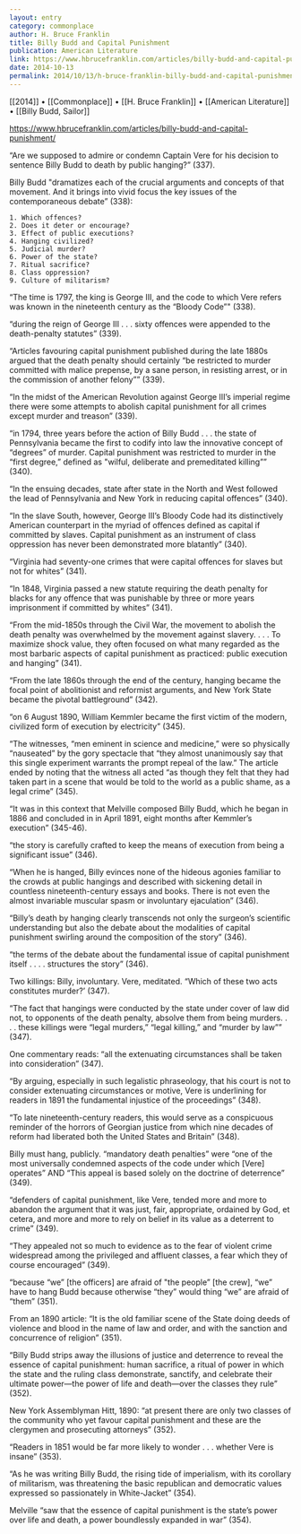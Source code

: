 ```yaml
---
layout: entry
category: commonplace
author: H. Bruce Franklin
title: Billy Budd and Capital Punishment
publication: American Literature
link: https://www.hbrucefranklin.com/articles/billy-budd-and-capital-punishment/
date: 2014-10-13
permalink: 2014/10/13/h-bruce-franklin-billy-budd-and-capital-punishment
---
```


[[2014]] • [[Commonplace]] • [[H. Bruce Franklin]] • [[American Literature]] • [[Billy Budd, Sailor]]

https://www.hbrucefranklin.com/articles/billy-budd-and-capital-punishment/

“Are we supposed to admire or condemn Captain Vere for his decision to sentence Billy Budd to death by public hanging?” (337). 


Billy Budd "dramatizes each of the crucial arguments and concepts of that movement. And it brings into vivid focus the key issues of the contemporaneous debate” (338):

	1. Which offences?
	2. Does it deter or encourage?
	3. Effect of public executions?
	4. Hanging civilized?
	5. Judicial murder?
	6. Power of the state?
	7. Ritual sacrifice?
	8. Class oppression?
	9. Culture of militarism?

“The time is 1797, the king is George III, and the code to which Vere refers was known in the nineteenth century as the “Bloody Code”" (338).


“during the reign of George III . . . sixty offences were appended to the death-penalty statutes” (339).


“Articles favouring capital punishment published during the late 1880s argued that the death penalty should certainly “be restricted to murder committed with malice prepense, by a sane person, in resisting arrest, or in the commission of another felony”” (339).


“In the midst of the American Revolution against George III’s imperial regime there were some attempts to abolish capital punishment for all crimes except murder and treason” (339).


“in 1794, three years before the action of Billy Budd . . . the state of Pennsylvania became the first to codify into law the innovative concept of “degrees” of murder. Capital punishment was restricted to murder in the “first degree,” defined as "wilful, deliberate and premeditated killing”” (340).


“In the ensuing decades, state after state in the North and West followed the lead of Pennsylvania and New York in reducing capital offences” (340).


“In the slave South, however, George III’s Bloody Code had its distinctively American counterpart in the myriad of offences defined as capital if committed by slaves. Capital punishment as an instrument of class oppression has never been demonstrated more blatantly” (340).


“Virginia had seventy-one crimes that were capital offences for slaves but not for whites” (341).


“In 1848, Virginia passed a new statute requiring the death penalty for blacks for any offence that was punishable by three or more years imprisonment if committed by whites” (341).


“From the mid-1850s through the Civil War, the movement to abolish the death penalty was overwhelmed by the movement against slavery. . . . To maximize shock value, they often focused on what many regarded as the most barbaric aspects of capital punishment as practiced: public execution and hanging” (341).


“From the late 1860s through the end of the century, hanging became the focal point of abolitionist and reformist arguments, and New York State became the pivotal battleground” (342).


“on 6 August 1890, William Kemmler became the first victim of the modern, civilized form of execution by electricity” (345).


“The witnesses, “men eminent in science and medicine,” were so physically “nauseated” by the gory spectacle that “they almost unanimously say that this single experiment warrants the prompt repeal of the law.” The article ended by noting that the witness all acted “as though they felt that they had taken part in a scene that would be told to the world as a public shame, as a legal crime” (345).


“It was in this context that Melville composed Billy Budd, which he began in 1886 and concluded in in April 1891, eight months after Kemmler’s execution” (345-46).


“the story is carefully crafted to keep the means of execution from being a significant issue” (346).


“When he is hanged, Billy evinces none of the hideous agonies familiar to the crowds at public hangings and described with sickening detail in countless nineteenth-century essays and books. There is not even the almost invariable muscular spasm or involuntary ejaculation” (346).


“Billy’s death by hanging clearly transcends not only the surgeon’s scientific understanding but also the debate about the modalities of capital punishment swirling around the composition of the story” (346).


“the terms of the debate about the fundamental issue of capital punishment itself . . . . structures the story” (346).


Two killings: Billy, involuntary. Vere, meditated. “Which of these two acts constitutes murder?’ (347).


“The fact that hangings were conducted by the state under cover of law did not, to opponents of the death penalty, absolve them from being murders. . . . these killings were “legal murders,” “legal killing,” and “murder by law”” (347).


One commentary reads: “all the extenuating circumstances shall be taken into consideration” (347).


“By arguing, especially in such legalistic phraseology, that his court is not to consider extenuating circumstances or motive, Vere is underlining for readers in 1891 the fundamental injustice of the proceedings” (348).


“To late nineteenth-century readers, this would serve as a conspicuous reminder of the horrors of Georgian justice from which nine decades of reform had liberated both the United States and Britain” (348).


Billy must hang, publicly. “mandatory death penalties” were “one of the most universally condemned aspects of the code under which [Vere] operates” AND “This appeal is based solely on the doctrine of deterrence” (349).


“defenders of capital punishment, like Vere, tended more and more to abandon the argument that it was just, fair, appropriate, ordained by God, et cetera, and more and more to rely on belief in its value as a deterrent to crime” (349).


“They appealed not so much to evidence as to the fear of violent crime widespread among the privileged and affluent classes, a fear which they of course encouraged” (349).


“because “we” [the officers] are afraid of "the people” [the crew], “we” have to hang Budd because otherwise “they” would thing “we” are afraid of “them” (351).


From an 1890 article: “It is the old familiar scene of the State doing deeds of violence and blood in the name of law and order, and with the sanction and concurrence of religion” (351).


“Billy Budd strips away the illusions of justice and deterrence to reveal the essence of capital punishment: human sacrifice, a ritual of power in which the state and the ruling class demonstrate, sanctify, and celebrate their ultimate power—the power of life and death—over the classes they rule” (352).


New York Assemblyman Hitt, 1890: “at present there are only two classes of the community who yet favour capital punishment and these are the clergymen and prosecuting attorneys” (352).


“Readers in 1851 would be far more likely to wonder . . . whether Vere is insane” (353).


“As he was writing Billy Budd, the rising tide of imperialism, with its corollary of militarism, was threatening the basic republican and democratic values expressed so passionately in White-Jacket” (354).


Melville “saw that the essence of capital punishment is the state’s power over life and death, a power boundlessly expanded in war” (354).

